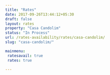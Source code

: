 ```yaml
---
title: "Rates"
date: 2017-09-26T13:44:12+05:30
draft: false
layout: rates
property: "Casa Candolim"
status: "In Process"
url: /rates-availability/rates/casa-candolim/
slug: "casa-candolim/"

mainmenu:
 ratesavail: true
 rates: true

---
```



